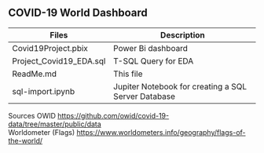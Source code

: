 ## COVID-19 World Dashboard

| Files | Description |
| --- | ----------- |
| Covid19Project.pbix | Power Bi dashboard |
| Project_Covid19_EDA.sql | T-SQL Query for EDA |
| ReadMe.md | This file |
| sql-import.ipynb | Jupiter Notebook for creating a SQL Server Database |

Sources
    OWID https://github.com/owid/covid-19-data/tree/master/public/data  
    Worldometer (Flags) https://www.worldometers.info/geography/flags-of-the-world/
